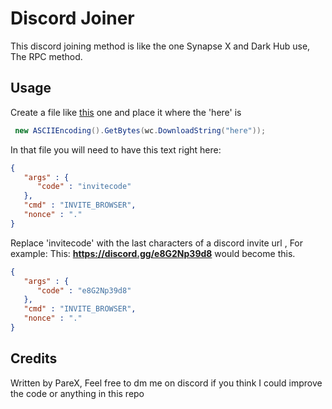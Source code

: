 # Discord Joiner

This discord joining method is like the one Synapse X and Dark Hub use, The RPC method.

## Usage

Create a file like [this](https://pip.pypa.io/en/stable/) one and place it where the 'here' is
```csharp
 new ASCIIEncoding().GetBytes(wc.DownloadString("here"));
```

In that file you will need to have this text right here:
```json
{
   "args" : {
      "code" : "invitecode"
   },
   "cmd" : "INVITE_BROWSER",
   "nonce" : "."
}
```
Replace 'invitecode' with the last characters of a discord invite url , For example:
This: **https://discord.gg/e8G2Np39d8**
would become this.
```json
{
   "args" : {
      "code" : "e8G2Np39d8"
   },
   "cmd" : "INVITE_BROWSER",
   "nonce" : "."
}
```
## Credits
Written by PareX, Feel free to dm me on discord if you think I could improve the code or anything in this repo
